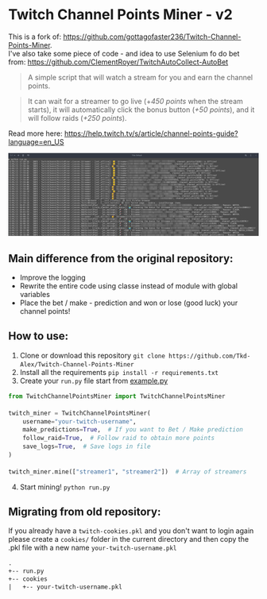 # Twitch Channel Points Miner - v2

This is a fork of: https://github.com/gottagofaster236/Twitch-Channel-Points-Miner. <br>
I've also take some piece of code - and idea to use Selenium fo do bet from: https://github.com/ClementRoyer/TwitchAutoCollect-AutoBet

> A simple script that will watch a stream for you and earn the channel points.

> It can wait for a streamer to go live (+_450 points_ when the stream starts), it will automatically click the bonus button (_+50 points_), and it will follow raids (_+250 points_).

Read more here: https://help.twitch.tv/s/article/channel-points-guide?language=en_US

![Screenshot](./screenshot.png)

## Main difference from the original repository:

- Improve the logging
- Rewrite the entire code using classe instead of module with global variables
- Place the bet / make - prediction and won or lose (good luck) your channel points!

## How to use:
1. Clone or download this repository `git clone https://github.com/Tkd-Alex/Twitch-Channel-Points-Miner`
2. Install all the requirements `pip install -r requirements.txt`
3. Create your `run.py` file start from [example.py](/example.py)
```python
from TwitchChannelPointsMiner import TwitchChannelPointsMiner

twitch_miner = TwitchChannelPointsMiner(
    username="your-twitch-username",
    make_predictions=True,  # If you want to Bet / Make prediction
    follow_raid=True,  # Follow raid to obtain more points
    save_logs=True,  # Save logs in file
)

twitch_miner.mine(["streamer1", "streamer2"])  # Array of streamers
```
4. Start mining! `python run.py`

## Migrating from old repository:
If you already have a `twitch-cookies.pkl` and you don't want to login again please create a `cookies/` folder in the current directory and then copy the .pkl file with a new name `your-twitch-username.pkl`
```
.
+-- run.py
+-- cookies
|   +-- your-twitch-username.pkl
```